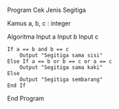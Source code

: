 Program Cek Jenis Segitiga

Kamus
    a, b, c : integer

Algoritma
    Input a
    Input b
    Input c

    If a == b and b == c
        Output "Segitiga sama sisi"
    Else If a == b or b == c or a == c
        Output "Segitiga sama kaki"
    Else
        Output "Segitiga sembarang"
    End If
End Program
